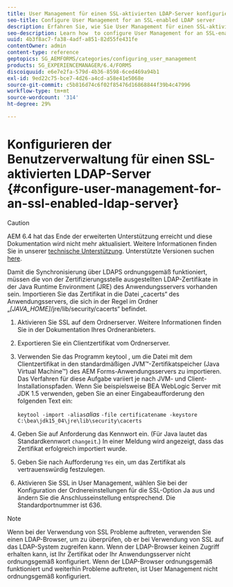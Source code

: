 ```yaml
---
title: User Management für einen SSL-aktivierten LDAP-Server konfigurieren
seo-title: Configure User Management for an SSL-enabled LDAP server
description: Erfahren Sie, wie Sie User Management für einen SSL-aktivierten LDAP-Server konfigurieren, damit die Synchronisierung aktiviert wird, um Über LDAPS ordnungsgemäß zu funktionieren.
seo-description: Learn how  to configure User Management for an SSL-enabled LDAP server to enable synchronization to work properly over LDAPS.
uuid: 4b3f8ac7-fa38-4adf-a851-82d55fe431fe
contentOwner: admin
content-type: reference
geptopics: SG_AEMFORMS/categories/configuring_user_management
products: SG_EXPERIENCEMANAGER/6.4/FORMS
discoiquuid: e6e7e2fa-579d-4b36-8598-6ced469a94b1
exl-id: 9ed22c75-bce7-4d26-a4cd-a58e41e5068e
source-git-commit: c5b816d74c6f02f85476d16868844f39b4c47996
workflow-type: tm+mt
source-wordcount: '314'
ht-degree: 29%

---
```


# Konfigurieren der Benutzerverwaltung für einen SSL-aktivierten LDAP-Server {#configure-user-management-for-an-ssl-enabled-ldap-server}

>[!CAUTION]
>
>AEM 6.4 hat das Ende der erweiterten Unterstützung erreicht und diese Dokumentation wird nicht mehr aktualisiert. Weitere Informationen finden Sie in unserer [technische Unterstützung](https://helpx.adobe.com/de/support/programs/eol-matrix.html). Unterstützte Versionen suchen [here](https://experienceleague.adobe.com/docs/?lang=de).

Damit die Synchronisierung über LDAPS ordnungsgemäß funktioniert, müssen die von der Zertifizierungsstelle ausgestellten LDAP-Zertifikate in der Java Runtime Environment (JRE) des Anwendungsservers vorhanden sein. Importieren Sie das Zertifikat in die Datei „cacerts“ des Anwendungsservers, die sich in der Regel im Ordner „*[JAVA_HOME]*/jre/lib/security/cacerts“ befindet.

1. Aktivieren Sie SSL auf dem Ordnerserver. Weitere Informationen finden Sie in der Dokumentation Ihres Ordneranbieters.
1. Exportieren Sie ein Clientzertifikat vom Ordnerserver.
1. Verwenden Sie das Programm keytool , um die Datei mit dem Clientzertifikat in den standardmäßigen JVM™-Zertifikatspeicher (Java Virtual Machine™) des AEM Forms-Anwendungsservers zu importieren. Das Verfahren für diese Aufgabe variiert je nach JVM- und Client-Installationspfaden. Wenn Sie beispielsweise BEA WebLogic Server mit JDK 1.5 verwenden, geben Sie an einer Eingabeaufforderung den folgenden Text ein:

   `keytool -import -alias`*alias* `-file certificatename -keystore C:\bea\jdk15_04\jre\lib\security\cacerts`

1. Geben Sie auf Anforderung das Kennwort ein. (Für Java lautet das Standardkennwort `changeit`.) In einer Meldung wird angezeigt, dass das Zertifikat erfolgreich importiert wurde.
1. Geben Sie nach Aufforderung `Yes` ein, um das Zertifikat als vertrauenswürdig festzulegen.
1. Aktivieren Sie SSL in User Management, wählen Sie bei der Konfiguration der Ordnereinstellungen für die SSL-Option Ja aus und ändern Sie die Anschlusseinstellung entsprechend. Die Standardportnummer ist 636.

>[!NOTE]
>
>Wenn bei der Verwendung von SSL Probleme auftreten, verwenden Sie einen LDAP-Browser, um zu überprüfen, ob er bei Verwendung von SSL auf das LDAP-System zugreifen kann. Wenn der LDAP-Browser keinen Zugriff erhalten kann, ist Ihr Zertifikat oder Ihr Anwendungsserver nicht ordnungsgemäß konfiguriert. Wenn der LDAP-Browser ordnungsgemäß funktioniert und weiterhin Probleme auftreten, ist User Management nicht ordnungsgemäß konfiguriert.
